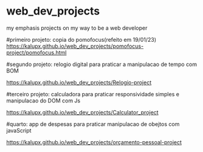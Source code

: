 # web_dev_projects
 my emphasis projects on my way to be a web developer

#primeiro projeto: copia do pomofocus(refeito em 19/01/23)
https://kalupx.github.io/web_dev_projects/pomofocus-project/pomofocus.html

#segundo projeto: relogio digital para praticar a manipulacao de tempo com BOM

https://kalupx.github.io/web_dev_projects/Relogio-project

#terceiro projeto: calculadora para praticar responsividade simples e manipulacao do DOM com Js

https://kalupx.github.io/web_dev_projects/Calculator_project

#quarto: app de despesas para praticar manipulacao de obejtos com javaScript

https://kalupx.github.io/web_dev_projects/orçamento-pessoal-project
